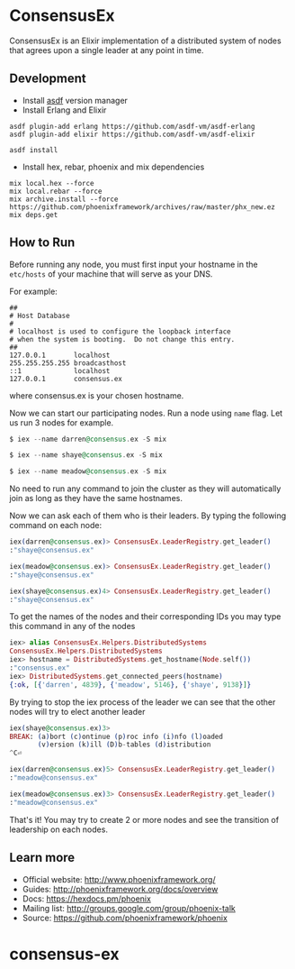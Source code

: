 # ConsensusEx

ConsensusEx is an Elixir implementation of a distributed system of nodes
that agrees upon a single leader at any point in time.

## Development

- Install [asdf](https://github.com/asdf-vm/asdf) version manager
- Install Erlang and Elixir

```
asdf plugin-add erlang https://github.com/asdf-vm/asdf-erlang
asdf plugin-add elixir https://github.com/asdf-vm/asdf-elixir

asdf install
```

- Install hex, rebar, phoenix and mix dependencies

```
mix local.hex --force
mix local.rebar --force
mix archive.install --force https://github.com/phoenixframework/archives/raw/master/phx_new.ez
mix deps.get
```

## How to Run

Before running any node, you must first input your hostname in the `etc/hosts`
of your machine that will serve as your DNS.

For example:
```
##
# Host Database
#
# localhost is used to configure the loopback interface
# when the system is booting.  Do not change this entry.
##
127.0.0.1       localhost
255.255.255.255 broadcasthost
::1             localhost
127.0.0.1       consensus.ex
```

where consensus.ex is your chosen hostname.

Now we can start our participating nodes. Run a node using `name` flag.
Let us run 3 nodes for example.

```elixir
$ iex --name darren@consensus.ex -S mix

$ iex --name shaye@consensus.ex -S mix

$ iex --name meadow@consensus.ex -S mix
```

No need to run any command to join the cluster as they will automatically join
as long as they have the same hostnames.

Now we can ask each of them who is their leaders. By typing the following
command on each node:

```elixir
iex(darren@consensus.ex)> ConsensusEx.LeaderRegistry.get_leader()
:"shaye@consensus.ex"

iex(meadow@consensus.ex)> ConsensusEx.LeaderRegistry.get_leader()
:"shaye@consensus.ex"

iex(shaye@consensus.ex)4> ConsensusEx.LeaderRegistry.get_leader()
:"shaye@consensus.ex"
```

To get the names of the nodes and their corresponding IDs you may type this command
in any of the nodes

```elixir
iex> alias ConsensusEx.Helpers.DistributedSystems
ConsensusEx.Helpers.DistributedSystems
iex> hostname = DistributedSystems.get_hostname(Node.self())
:"consensus.ex"
iex> DistributedSystems.get_connected_peers(hostname)
{:ok, [{'darren', 4839}, {'meadow', 5146}, {'shaye', 9138}]}
```

By trying to stop the iex process of the leader we can see that the other nodes will
try to elect another leader

```elixir
iex(shaye@consensus.ex)3>
BREAK: (a)bort (c)ontinue (p)roc info (i)nfo (l)oaded
       (v)ersion (k)ill (D)b-tables (d)istribution
^C⏎

iex(darren@consensus.ex)5> ConsensusEx.LeaderRegistry.get_leader()
:"meadow@consensus.ex"

iex(meadow@consensus.ex)3> ConsensusEx.LeaderRegistry.get_leader()
:"meadow@consensus.ex"
```

That's it! You may try to create 2 or more nodes and see the transition
of leadership on each nodes.

## Learn more

  * Official website: http://www.phoenixframework.org/
  * Guides: http://phoenixframework.org/docs/overview
  * Docs: https://hexdocs.pm/phoenix
  * Mailing list: http://groups.google.com/group/phoenix-talk
  * Source: https://github.com/phoenixframework/phoenix
# consensus-ex
